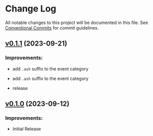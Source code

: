 # Change Log

All notable changes to this project will be documented in this file.
See [Conventional Commits](Https://conventionalcommits.org) for commit guidelines.

<!-- changelog -->

## [v0.1.1](https://github.com/ash-project/ash_appsignal/compare/v0.1.0...v0.1.1) (2023-09-21)




### Improvements:

* add `.ash` suffix to the event category

* add `.ash` suffix to the event category

* release

## [v0.1.0](https://github.com/ash-project/ash_appsignal/compare/v0.1.0...v0.1.0) (2023-09-12)




### Improvements:

* Initial Release
